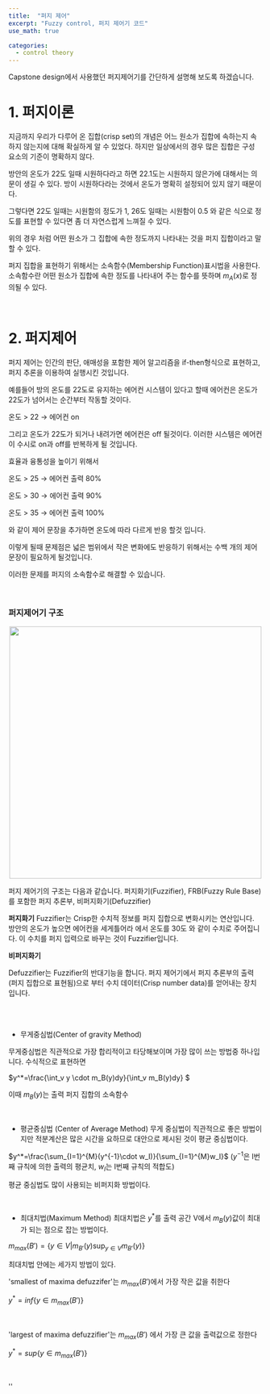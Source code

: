 ```yaml
---
title:  "퍼지 제어"
excerpt: "Fuzzy control, 퍼지 제어기 코드"
use_math: true

categories:
  - control theory
---
```

Capstone design에서 사용했던 퍼지제어기를 간단하게 설명해 보도록 하겠습니다.


# 1. 퍼지이론

지금까지 우리가 다루어 온 집합(crisp set)의 개념은 어느 원소가 집합에 속하는지 속하지 않는지에 대해 확실하게 알 수 있었다. 하지만 일상에서의 경우 많은 집합은 구성 요소의 기준이 명확하지 않다.


방안의 온도가 22도 일때 시원하다라고 하면 22.1도는 시원하지 않은가에 대해서는 의문이 생길 수 있다. 방이 시원하다라는 것에서 온도가 명확히 설정되어 있지 않기 때문이다.

그렇다면 22도 일때는 시원함의 정도가 1, 26도 일때는 시원함이 0.5 와 같은 식으로 정도를 표현할 수 있다면 좀 더 자연스럽게 느껴질 수 있다.

위의 경우 처럼 어떤 원소가 그 집합에 속한 정도까지 나타내는 것을 퍼지 집합이라고 말할 수 있다.

퍼지 집합을 표현하기 위해서는 소속함수(Membership Function)표시법을 사용한다. 소속함수란 어떤 원소가 집합에 속한 정도를 나타내어 주는 함수를 뜻하며 $m_A (x)$로 정의될 수 있다.

<br>

# 2. 퍼지제어
퍼지 제어는 인간의 판단, 애매성을 포함한 제어 알고리즘을 if-then형식으로 표현하고, 퍼지 추론을 이용하여 실행시킨 것입니다.

예를들어 방의 온도를 22도로 유지하는 에어컨 시스템이 있다고 할때 에어컨은 온도가 22도가 넘어서는 순간부터 작동할 것이다.

온도 > 22  $\rightarrow$ 에어컨 on

그리고 온도가 22도가 되거나 내려가면 에어컨은 off 될것이다. 이러한 시스템은 에어컨이 수시로 on과 off를 반복하게 될 것입니다.

효율과 융통성을 높이기 위해서 

온도 > 25  $\rightarrow$ 에어컨 출력 80%

온도 > 30  $\rightarrow$ 에어컨 출력 90%

온도 > 35  $\rightarrow$ 에어컨 출력 100%

와 같이 제어 문장을 추가하면 온도에 따라 다르게 반응 할것 입니다.

이렇게 될때 문제점은 넓은 범위에서 작은 변화에도 반응하기 위해서는 수백 개의 제어문장이 필요하게 될것입니다.

이러한 문제를 퍼지의 소속함수로 해결할 수 있습니다.


<br>

### 퍼지제어기 구조

<p align="center"><img src="https://user-images.githubusercontent.com/54671691/123254111-371db000-d529-11eb-9cec-7290cb594c54.png" width = "500" ></p>

퍼지 제어기의 구조는 다음과 같습니다. 퍼지화기(Fuzzifier), FRB(Fuzzy Rule Base)를 포함한 퍼지 추론부, 비퍼지화기(Defuzzifier)


**퍼지화기**
Fuzzifier는 Crisp한 수치적 정보를 퍼지 집합으로 변화시키는 연산입니다. 방안의 온도가 높으면 에어컨을 세게틀어라 에서 온도를 30도 와 같이 수치로 주어집니다. 이 수치를 퍼지 입력으로 바꾸는 것이 Fuzzifier입니다.


**비퍼지화기**

Defuzzifier는 Fuzzifier의 반대기능을 합니다. 퍼지 제어기에서 퍼지 추론부의 출력(퍼지 집합으로 표현됨)으로 부터 수치 데이터(Crisp number data)를 얻어내는 장치입니다.

<br>
<br>

- 무게중심법(Center of gravity Method)

무게중심법은 직관적으로 가장 합리적이고 타당해보이며 가장 많이 쓰는 방법중 하나입니다.
수식적으로 표현하면

$y^*=\frac{\int_v y \cdot m_B(y)dy}{\int_v m_B(y)dy}
$

이때 $m_B(y)$는 출력 퍼지 집합의 소속함수

<br>

- 평균중심법 (Center of Average Method)
무게 중심법이 직관적으로 좋은 방법이지만 적분계산은 많은 시간을 요하므로 대안으로 제시된 것이 평균 중심법이다.

$y^*=\frac{\sum_{I=1}^{M}(y^{-1}\cdot w_I)}{\sum_{I=1}^{M}w_I}$
($y^{-1}$은 I번째 규칙에 의한 출력의 평균치, $w_I$는 I번째 규칙의 적합도)

평균 중심법도 많이 사용되는 비퍼지화 방법이다.

<br>

- 최대치법(Maximum Method)
최대치법은 $y^*$를 출력 공간 V에서 $m_B(y)$값이 최대가 되는 점으로 잡는 방법이다. 

$m_{max}(B')=\{y\in V|m_{B'}(y)\sup_{y\in V} m_{B'}(y)\}$


최대치법 안에는 세가지 방법이 있다.


'smallest of maxima defuzzifer'는 $m_{max}(B')$에서 가장 작은 값을 취한다

$y^*=inf\{y\in m_{max}(B')\}$

<br>

'largest of maxima defuzzifier'는 $m_{max}(B')$ 에서 가장 큰 값을 출력값으로 정한다

$y^*=sup\{y\in m_{max}(B')\}$

<br>

''